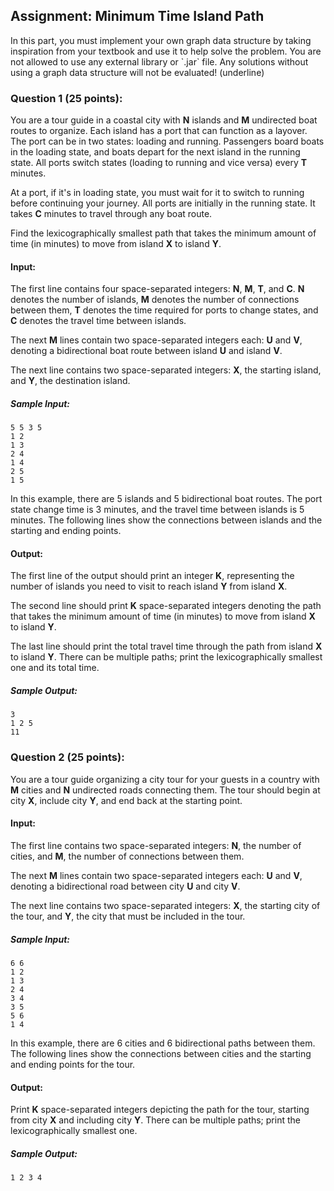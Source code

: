 <h2>Assignment: Minimum Time Island Path</h2>
<p>In this part, you must implement your own graph data structure by taking inspiration from your textbook and use it to help solve the problem. You are not allowed to use any external library or `.jar` file. Any solutions without using a graph data structure will not be evaluated! (underline)</p>

<h3>Question 1 (25 points):</h3>
<p>You are a tour guide in a coastal city with <b>N</b> islands and <b>M</b> undirected boat routes to organize. Each island has a port that can function as a layover. The port can be in two states: loading and running. Passengers board boats in the loading state, and boats depart for the next island in the running state. All ports switch states (loading to running and vice versa) every <b>T</b> minutes.</p>
<p>At a port, if it's in loading state, you must wait for it to switch to running before continuing your journey. All ports are initially in the running state. It takes <b>C</b> minutes to travel through any boat route.</p>
<p>Find the lexicographically smallest path that takes the minimum amount of time (in minutes) to move from island <b>X</b> to island <b>Y</b>.</p>

<h4>Input:</h4>
<p>The first line contains four space-separated integers: <b>N</b>, <b>M</b>, <b>T</b>, and <b>C</b>. <b>N</b> denotes the number of islands, <b>M</b> denotes the number of connections between them, <b>T</b> denotes the time required for ports to change states, and <b>C</b> denotes the travel time between islands.</p>
<p>The next <b>M</b> lines contain two space-separated integers each: <b>U</b> and <b>V</b>, denoting a bidirectional boat route between island <b>U</b> and island <b>V</b>.</p>
<p>The next line contains two space-separated integers: <b>X</b>, the starting island, and <b>Y</b>, the destination island.</p>

<h5>Sample Input:</h5>
<pre><code>5 5 3 5
1 2
1 3
2 4
1 4
2 5
1 5
</code></pre>

<p>In this example, there are 5 islands and 5 bidirectional boat routes. The port state change time is 3 minutes, and the travel time between islands is 5 minutes. The following lines show the connections between islands and the starting and ending points.</p>

<h4>Output:</h4>
<p>The first line of the output should print an integer <b>K</b>, representing the number of islands you need to visit to reach island <b>Y</b> from island <b>X</b>.</p>
<p>The second line should print <b>K</b> space-separated integers denoting the path that takes the minimum amount of time (in minutes) to move from island <b>X</b> to island <b>Y</b>.</p>
<p>The last line should print the total travel time through the path from island <b>X</b> to island <b>Y</b>. There can be multiple paths; print the lexicographically smallest one and its total time.</p>

<h5>Sample Output:</h5>
<pre><code>3
1 2 5
11
</code></pre>

<h3>Question 2 (25 points):</h3>
<p>You are a tour guide organizing a city tour for your guests in a country with <b>M</b> cities and <b>N</b> undirected roads connecting them. The tour should begin at city <b>X</b>, include city <b>Y</b>, and end back at the starting point.</p>

<h4>Input:</h4>
<p>The first line contains two space-separated integers: <b>N</b>, the number of cities, and <b>M</b>, the number of connections between them.</p>
<p>The next <b>M</b> lines contain two space-separated integers each: <b>U</b> and <b>V</b>, denoting a bidirectional road between city <b>U</b> and city <b>V</b>.</p>
<p>The next line contains two space-separated integers: <b>X</b>, the starting city of the tour, and <b>Y</b>, the city that must be included in the tour.</p>

<h5>Sample Input:</h5>
<pre><code>6 6
1 2
1 3
2 4
3 4
3 5
5 6
1 4
</code></pre>

<p>In this example, there are 6 cities and 6 bidirectional paths between them. The following lines show the connections between cities and the starting and ending points for the tour.</p>

<h4>Output:</h4>
<p>Print <b>K</b> space-separated integers depicting the path for the tour, starting from city <b>X</b> and including city <b>Y</b>. There can be multiple paths; print the lexicographically smallest one.</p>

<h5>Sample Output:</h5>
<pre><code>1 2 3 4
</code></pre>
